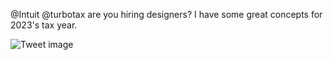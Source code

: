 @Intuit @turbotax are you hiring designers? I have some great concepts for 2023's tax year.


![Tweet image](/assets/crosspoast/FplfoLQakAEA8dk.jpg)

